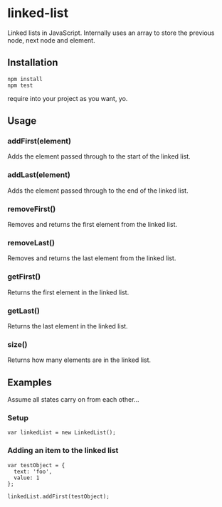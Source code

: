 # linked-list
Linked lists in JavaScript. Internally uses an array to store the previous node, next node and element.

## Installation
```
npm install
npm test
```

require into your project as you want, yo.

## Usage

### addFirst(element)

Adds the element passed through to the start of the linked list.

### addLast(element)

Adds the element passed through to the end of the linked list.

### removeFirst()

Removes and returns the first element from the linked list.

### removeLast()

Removes and returns the last element from the linked list.

### getFirst()

Returns the first element in the linked list.

### getLast()

Returns the last element in the linked list.

### size()

Returns how many elements are in the linked list.

## Examples

Assume all states carry on from each other...

### Setup

`var linkedList = new LinkedList();`

### Adding an item to the linked list
```
var testObject = {
  text: 'foo',
  value: 1
};

linkedList.addFirst(testObject);
```
